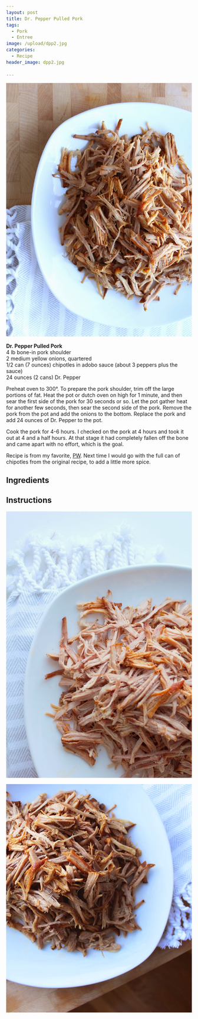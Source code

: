 ```yaml
---
layout: post
title: Dr. Pepper Pulled Pork
tags:
  - Pork
  - Entree
image: /upload/dpp2.jpg
categories:
  - Recipe
header_image: dpp2.jpg

---
```


![Image of Dr. Pepper Pulled Pork.](/upload/dpp2.jpg)

**Dr. Pepper Pulled Pork**  
4 lb bone-in pork shoulder  
2 medium yellow onions, quartered  
1/2 can (7 ounces) chipotles in adobo sauce (about 3 peppers plus the sauce)  
24 ounces (2 cans) Dr. Pepper  
  
Preheat oven to 300°. To prepare the pork shoulder, trim off the large portions of fat. Heat the pot or dutch oven on high for 1 minute, and then sear the first side of the pork for 30 seconds or so. Let the pot gather heat for another few seconds, then sear the second side of the pork. Remove the pork from the pot and add the onions to the bottom. Replace the pork and add 24 ounces of Dr. Pepper to the pot.  
  
Cook the pork for 4-6 hours. I checked on the pork at 4 hours and took it out at 4 and a half hours. At that stage it had completely fallen off the bone and came apart with no effort, which is the goal.  
  
Recipe is from my favorite, [PW](http://thepioneerwoman.com/cooking/2011/03/spicy-dr-pepper-shredded-pork/). Next time I would go with the full can of chipotles from the original recipe, to add a little more spice.

## Ingredients



## Instructions







![Image of Dr. Pepper Pulled Pork.](/upload/dpp3.jpg)

![Image of Dr. Pepper Pulled Pork.](/upload/dpp1.jpg)